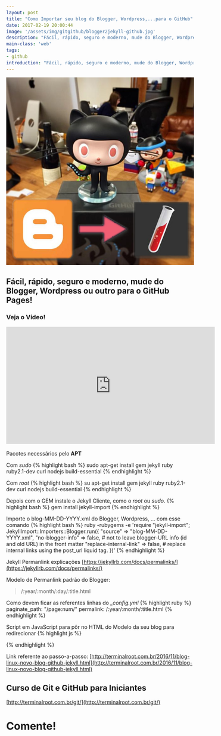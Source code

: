 ```yaml
---
layout: post
title: "Como Importar seu blog do Blogger, Wordpress,...para o GitHub"
date: 2017-02-19 20:00:44
image: '/assets/img/gitgithub/blogger2jekyll-github.jpg'
description: "Fácil, rápido, seguro e moderno, mude do Blogger, Wordpress ou outro para o GitHub Pages!"
main-class: 'web'
tags:
- github
introduction: "Fácil, rápido, seguro e moderno, mude do Blogger, Wordpress ou outro para o GitHub Pages!"
---
```


![Como Importar seu blog do Blogger para o GitHub](/assets/img/gitgithub/blogger2jekyll-github.jpg "Como Importar seu blog do Blogger para o GitHub")

## Fácil, rápido, seguro e moderno, mude do Blogger, Wordpress ou outro para o GitHub Pages!

### Veja o Vídeo!

<iframe width="560" height="315" src="https://www.youtube.com/embed/wpHWQqnlpG0" frameborder="0" allowfullscreen></iframe>

Pacotes necessários pelo __APT__

Com *sudo*
{% highlight bash %}
sudo apt-get install gem jekyll ruby ruby2.1-dev curl nodejs build-essential
{% endhighlight %}

Com *root*
{% highlight bash %}
su
apt-get install gem jekyll ruby ruby2.1-dev curl nodejs build-essential
{% endhighlight %}

Depois com o GEM instale o Jekyll Cliente, como o *root* ou *sudo*.
{% highlight bash %}
gem install jekyll-import
{% endhighlight %}

Importe o blog-MM-DD-YYYY.xml do Blogger, Wordpress, ... com esse comando
{% highlight bash %}
ruby -rubygems -e 'require "jekyll-import";
JekyllImport::Importers::Blogger.run({
  "source"                => "blog-MM-DD-YYYY.xml",
  "no-blogger-info"       => false, # not to leave blogger-URL info (id and old URL) in the front matter
  "replace-internal-link" => false, # replace internal links using the post_url liquid tag.
})'
{% endhighlight %}

Jekyll Permanlink explicações
[https://jekyllrb.com/docs/permalinks/](https://jekyllrb.com/docs/permalinks/)

Modelo de Permanlink padrão do Blogger:
> /:year/:month/:day/:title.html

Como devem ficar as referentes linhas do *_config.yml*
{% highlight ruby %}
paginate_path: "/page:num/"
permalink: /:year/:month/:title.html
{% endhighlight %}

Script em JavaScript para pôr no HTML do Modelo da seu blog para redirecionar
{% highlight js %}
<script>
var str = window.location.href;
var str = str.replace("DOMÍNIO_DO_ANTIGO_BLOG", "NOVO_DOMÍNIO_DO_BLOG");
location.href=str;
</script>
{% endhighlight %}

Link referente ao passo-a-passo:
[http://terminalroot.com.br/2016/11/blog-linux-novo-blog-github-jekyll.html](http://terminalroot.com.br/2016/11/blog-linux-novo-blog-github-jekyll.html)

## Curso de Git e GitHub para Iniciantes
[http://terminalroot.com.br/git/](http://terminalroot.com.br/git/)

# Comente!


